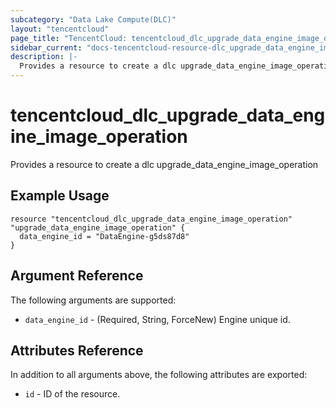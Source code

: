 ```yaml
---
subcategory: "Data Lake Compute(DLC)"
layout: "tencentcloud"
page_title: "TencentCloud: tencentcloud_dlc_upgrade_data_engine_image_operation"
sidebar_current: "docs-tencentcloud-resource-dlc_upgrade_data_engine_image_operation"
description: |-
  Provides a resource to create a dlc upgrade_data_engine_image_operation
---
```


# tencentcloud_dlc_upgrade_data_engine_image_operation

Provides a resource to create a dlc upgrade_data_engine_image_operation

## Example Usage

```hcl
resource "tencentcloud_dlc_upgrade_data_engine_image_operation" "upgrade_data_engine_image_operation" {
  data_engine_id = "DataEngine-g5ds87d8"
}
```

## Argument Reference

The following arguments are supported:

* `data_engine_id` - (Required, String, ForceNew) Engine unique id.

## Attributes Reference

In addition to all arguments above, the following attributes are exported:

* `id` - ID of the resource.




